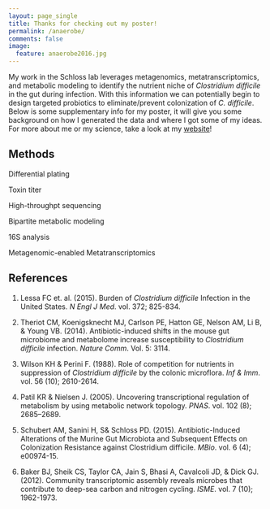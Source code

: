 ```yaml
---
layout: page_single
title: Thanks for checking out my poster!
permalink: /anaerobe/
comments: false
image:
  feature: anaerobe2016.jpg
---
```


My work in the Schloss lab leverages metagenomics, metatranscriptomics, and metabolic modeling to identify the nutrient niche of *Clostridium difficile* in the gut during infection.  With this information we can potentially begin to design targeted probiotics to eliminate/prevent colonization of *C. difficile*.  Below is some supplementary info for my poster, it will give you some background on how I generated the data and where I got some of my ideas.  For more about me or my science, take a look at my [website](http://mjenior.github.io)!

Methods
---------------------

Differential plating

Toxin titer

High-throughpt sequencing

Bipartite metabolic modeling

16S analysis

Metagenomic-enabled Metatranscriptomics



References
---------------------

1. Lessa FC et. al. (2015). Burden of *Clostridium difficile* Infection in the United States. *N Engl J Med*. vol. 372; 825-834.

2. Theriot CM, Koenigsknecht MJ, Carlson PE, Hatton GE, Nelson AM, Li B, & Young VB. (2014). Antibiotic-induced shifts in the mouse gut microbiome and metabolome increase susceptibility to *Clostridium difficile* infection. *Nature Comm*. Vol. 5: 3114.

3. Wilson KH & Perini F. (1988). Role of competition for nutrients in suppression of *Clostridium difficile* by the colonic microflora. *Inf & Imm*. vol. 56 (10); 2610-2614.

4. Patil KR & Nielsen J. (2005). Uncovering transcriptional regulation of metabolism by using metabolic network topology. *PNAS*. vol. 102 (8); 2685–2689.

5. Schubert AM, Sanini H, S& Schloss PD. (2015). Antibiotic-Induced Alterations of the Murine Gut Microbiota and Subsequent Effects on Colonization Resistance against Clostridium difficile. *MBio*. vol. 6 (4); e00974-15.

6. Baker BJ, Sheik CS, Taylor CA, Jain S, Bhasi A, Cavalcoli JD, & Dick GJ. (2012). Community transcriptomic assembly reveals microbes that contribute to deep-sea carbon and nitrogen cycling. *ISME*. vol. 7 (10); 1962-1973.

